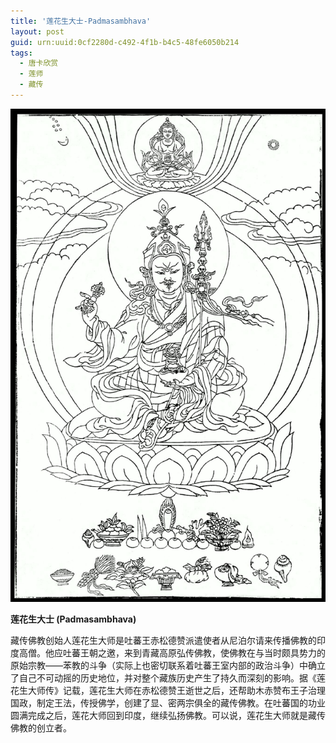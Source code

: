 ```yaml
---
title: '莲花生大士-Padmasambhava'
layout: post
guid: urn:uuid:0cf2280d-c492-4f1b-b4c5-48fe6050b214
tags:
  - 唐卡欣赏
  - 莲师
  - 藏传
---
```



[![YamdrokTso](/media/files/2006/10/14/lhsds.jpg)](http://lszb811.qiniudn.com/lhsds.jpg)

**莲花生大士 (Padmasambhava)**

藏传佛教创始人莲花生大师是吐蕃王赤松德赞派遣使者从尼泊尔请来传播佛教的印度高僧。他应吐蕃王朝之邀，来到青藏高原弘传佛教，使佛教在与当时颇具势力的原始宗教——苯教的斗争（实际上也密切联系着吐蕃王室内部的政治斗争）中确立了自己不可动摇的历史地位，并对整个藏族历史产生了持久而深刻的影响。据《莲花生大师传》记载，莲花生大师在赤松德赞王逝世之后，还帮助木赤赞布王子治理国政，制定王法，传授佛学，创建了显、密两宗俱全的藏传佛教。在吐蕃国的功业圆满完成之后，莲花大师回到印度，继续弘扬佛教。可以说，莲花生大师就是藏传佛教的创立者。